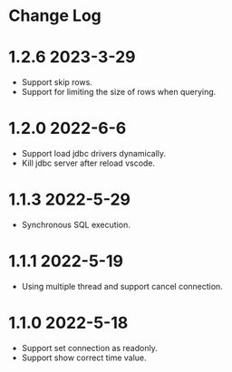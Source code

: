 # Change Log

# 1.2.6 2023-3-29
- Support skip rows.
- Support for limiting the size of rows when querying.

# 1.2.0 2022-6-6
- Support load jdbc drivers dynamically.
- Kill jdbc server after reload vscode.

# 1.1.3 2022-5-29
- Synchronous SQL execution.

# 1.1.1 2022-5-19
- Using multiple thread and support cancel connection.

# 1.1.0 2022-5-18
- Support set connection as readonly.
- Support show correct time value. 

